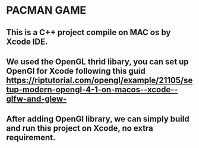 # PACMAN GAME
## This is a  C++ project compile on MAC os by Xcode IDE.
## We used the OpenGL thrid libary, you can set up OpenGl for Xcode following this guid https://riptutorial.com/opengl/example/21105/setup-modern-opengl-4-1-on-macos--xcode--glfw-and-glew-
## After adding OpenGl library, we can simply build and run this project on Xcode, no extra requirement.

